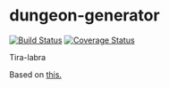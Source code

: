 # dungeon-generator
[![Build Status](https://travis-ci.org/Forbaya/dungeon-generator.svg?branch=master)](https://travis-ci.org/Forbaya/dungeon-generator)
[![Coverage Status](https://coveralls.io/repos/github/Forbaya/dungeon-generator/badge.svg?branch=master)](https://coveralls.io/github/Forbaya/dungeon-generator?branch=master)

Tira-labra

Based on [this.](https://www.reddit.com/r/gamedev/comments/1dlwc4/procedural_dungeon_generation_algorithm_explained/)
